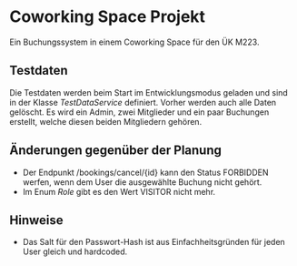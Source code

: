 # Coworking Space Projekt

Ein Buchungssystem in einem Coworking Space für den ÜK M223.

## Testdaten
Die Testdaten werden beim Start im Entwicklungsmodus geladen und sind in der Klasse *TestDataService* definiert.
Vorher werden auch alle Daten gelöscht.
Es wird ein Admin, zwei Mitglieder und ein paar Buchungen erstellt, welche diesen beiden Mitgliedern gehören.

## Änderungen gegenüber der Planung
* Der Endpunkt /bookings/cancel/{id} kann den Status FORBIDDEN werfen, wenn dem User die ausgewählte Buchung nicht gehört.
* Im Enum *Role* gibt es den Wert VISITOR nicht mehr.

## Hinweise
* Das Salt für den Passwort-Hash ist aus Einfachheitsgründen für jeden User gleich und hardcoded.